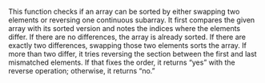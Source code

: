 This function checks if an array can be sorted by either swapping two elements or reversing one continuous subarray. It first compares the given array with its sorted version and notes the indices where the elements differ. If there are no differences, the array is already sorted. If there are exactly two differences, swapping those two elements sorts the array. If more than two differ, it tries reversing the section between the first and last mismatched elements. If that fixes the order, it returns “yes” with the reverse operation; otherwise, it returns “no.”